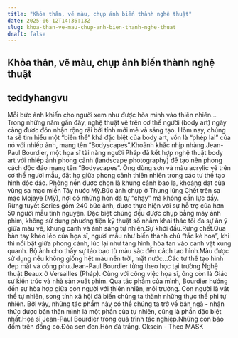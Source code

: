 ```yaml
---
title: "Khỏa thân, vẽ màu, chụp ảnh biến thành nghệ thuật"
date: 2025-06-12T14:36:13Z
slug: khoa-than-ve-mau-chup-anh-bien-thanh-nghe-thuat
draft: false
---
```


## Khỏa thân, vẽ màu, chụp ảnh biến thành nghệ thuật

## teddyhangvu

Mỗi bức ảnh khiến cho người xem như được hòa mình vào thiên nhiên...
Trong những năm gần đây, nghệ thuật vẽ trên cơ thể người (body art) ngày càng được đón nhận rộng rãi bởi tính mới mẻ và sáng tạo. Hôm nay, chúng ta sẽ tìm hiểu một “biến thể” khá đặc biệt của body art, vốn là “phép lai” của nó với nhiếp ảnh, mang tên “Bodyscapes”.Khoảnh khắc nhịp nhàng.Jean-Paul Bourdier, một họa sĩ tài năng người Pháp đã kết hợp nghệ thuật body art với nhiếp ảnh phong cảnh (landscape photography) để tạo nên phong cách độc đáo mang tên “Bodyscapes”.
Ông dùng sơn và màu acrylic vẽ trên cơ thể người mẫu, đặt họ giữa phong cảnh thiên nhiên trong các tư thế tạo hình độc đáo. Phông nền được chọn là khung cảnh bao la, khoáng đạt của vùng sa mạc miền Tây nước Mỹ.Bức ảnh chụp ở Thung lũng Chết trên sa mạc Mojave (Mỹ), nơi có những hòn đá tự “chạy” mà không cần lực đẩy. Rừng tuyết.Series gồm 240 bức ảnh, được thực hiện với sự hỗ trợ của hơn 50 người mẫu tình nguyện. Đặc biệt chúng đều được chụp bằng máy ảnh phim, không sử dụng phương tiện kỹ thuật số nhằm khai thác tối đa sự ăn ý giữa màu vẽ, khung cảnh và ánh sáng tự nhiên.Sự khởi đầu.Rừng chết.Qua bàn tay khéo léo của họa sĩ, người mẫu như biến thành chú “tắc kè hoa”, khi thì nổi bật giữa phong cảnh, lúc lại như tàng hình, hòa tan vào cảnh vật xung quanh. Bộ ảnh cho thấy sự táo bạo từ màu sắc đến cách tạo hình.Màu được sử dụng nếu không giống hệt màu nền trời, mặt nước...Các tư thế tạo hình đẹp mắt và công phu.Jean-Paul Bourdier từng theo học tại trường Nghệ thuật Beaux ở Versailles (Pháp). Cùng với công việc họa sĩ, ông còn là Giáo sư kiến trúc và nhà sản xuất phim. Qua tác phẩm của mình, Bourdier hướng đến sự hòa hợp giữa con người với thiên nhiên, môi trường. 
Con người là vật thể tự nhiên, song tính xã hội đã biến chúng ta thành những thực thể phi tự nhiên. Bởi vậy, những tác phẩm này có thể chúng ta trở về bản ngã - nhận thức được bản thân mình là một phần của tự nhiên, cũng là phần đặc biệt nhất.Họa sĩ Jean-Paul Bourdier trong quá trình tác nghiệp.Những con báo đốm trên đồng cỏ.Đóa sen đen.Hòn đá trắng. Oksein - Theo MASK